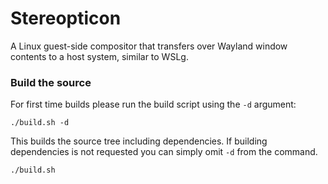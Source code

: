 # Stereopticon
A Linux guest-side compositor that transfers over Wayland window contents to a host system, similar to WSLg.


### Build the source
For first time builds please run the build script using the `-d` argument:

```
./build.sh -d
```

This builds the source tree including dependencies. If building dependencies is
not requested you can simply omit `-d` from the command.

```
./build.sh
```

